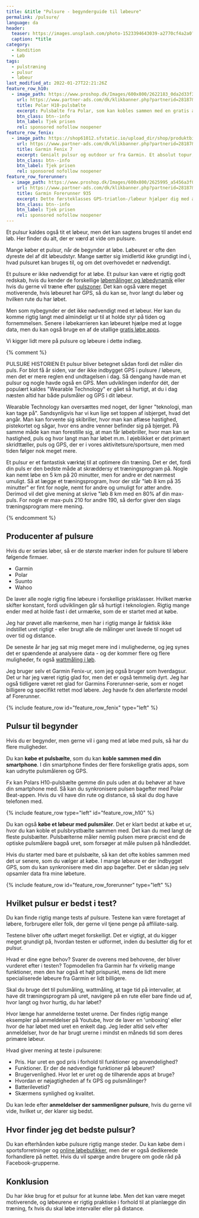 ```yaml
---
title: &title "Pulsure - begynderguide til løbeure"
permalink: /pulsure/
language: da
header:
  teaser: https://images.unsplash.com/photo-1523394643039-a2770cf4a2a0?ixlib=rb-1.2.1&ixid=MnwxMjA3fDB8MHxwaG90by1wYWdlfHx8fGVufDB8fHx8&auto=format&fit=crop&h=300&w=400&q=10
  caption: *title
category:
  - Kondition
  - Løb
tags:
  - pulstræning
  - pulsur
  - løbeur
last_modified_at: 2022-01-27T22:21:26Z
feature_row_h10:
  - image_path: https://www.proshop.dk/Images/600x800/2622183_0da2d33f3164.jpg
    url: https://www.partner-ads.com/dk/klikbanner.php?partnerid=28187&bannerid=67757&htmlurl=https://www.proshop.dk/Smartwatch-Tilbehoer/Polar-H10-Heart-Rate-Sensor-M-XXL/2622183
    title: Polar H10-pulsbælte
    excerpt: Pulsbælte fra Polar, som kan kobles sammen med en gratis app, Polar Beat, på telefonen.
    btn_class: btn--info
    btn_label: Tjek prisen
    rel: sponsored nofollow noopener
feature_row_fenix:
  - image_path: https://shop61012.sfstatic.io/upload_dir/shop/produktbilleder/ure/garmin/Garmin_Fenix_7s_Sapphire_Solar_Multisports_GPS_Ur_08.jpg.png
    url: https://www.partner-ads.com/dk/klikbanner.php?partnerid=28187&bannerid=53458&htmlurl=https://www.grejfreak.dk/shop/234-outdoorure/62977-garmin-fenix-7s-sapphire-solar-multisports-gps-ur/?variantId=66000
    title: Garmin Fenix 7
    excerpt: Genialt pulsur og outdoor ur fra Garmin. Et absolut topur, som har mange alsidige anvendelsesmuligheder.
    btn_class: btn--info
    btn_label: Tjek prisen
    rel: sponsored nofollow noopener
feature_row_forerunner:
  - image_path: https://www.proshop.dk/Images/600x800/2625995_a5456a3f0850.jpg
    url: https://www.partner-ads.com/dk/klikbanner.php?partnerid=28187&bannerid=67757&htmlurl=https://www.proshop.dk/Smartwatch-Sportsur-Aktivitetstracker/Garmin-Forerunner-935-Black-Grey-Tri-Bundle/2625995
    title: Garmin Forerunner 935
    excerpt: Dette førsteklasses GPS-triatlon-/løbeur hjælper dig med at finjustere din træning og restitution, så du kan blive en bedre atlet. Uret viser omfattende data som løbedynamik, håndledsbaseret pulsmåling, træningsstatus, FTP og VO2 max.
    btn_class: btn--info
    btn_label: Tjek prisen
    rel: sponsored nofollow noopener
---
```


Et pulsur kaldes også tit et løbeur, men det kan sagtens bruges til andet end løb. Her finder du alt, der er værd at vide om pulsure.

Mange køber et pulsur, når de begynder at løbe. Løbeuret er ofte den dyreste del af dit løbeudstyr. Mange sætter sig imidlertid ikke grundigt ind i, hvad pulsuret kan bruges til, og om det overhovedet er nødvendigt.

Et pulsure er ikke nødvendigt for at løbe. Et pulsur kan være et rigtig godt redskab, hvis du kender de forskellige [løbemålinger og løbedynamik](/loebedynamik-loebemaalinger/) eller hvis du gerne vil træne efter [pulszoner](/pulstraening-pulszoner-fra-maxpuls-og-pulsreserve/). Det kan også være meget motiverende, hvis løbeuret har GPS, så du kan se, hvor langt du løber og hvilken rute du har løbet.

Men som nybegynder er det ikke nødvendigt med et løbeur. Her kan du komme rigtig langt med almindeligt ur til at holde styr på tiden og fornemmelsen. Senere i løbekarrieren kan løbeuret hjælpe med at logge data, men du kan også bruge en af de utallige [gratis løbe apps](/loebe-apps/).

Vi kigger lidt mere på pulsure og løbeure i dette indlæg.

{% comment %}

PULSURE HISTORIEN
Et pulsur bliver betegnet sådan fordi det måler din puls. For blot få år siden, var der ikke indbygget GPS i pulsure / løbeure, men det er mere reglen end undtagelsen i dag. Så dengang havde man et pulsur og nogle havde også en GPS. Men udviklingen indenfor dét, der populært kaldes "Wearable Technology" er gået så hurtigt, at du i dag næsten altid har både pulsmåler og GPS i dit løbeur.

Wearable Technology kan oversættes med noget, der ligner "teknologi, man kan tage på". Sandsynligvis har vi kun lige set toppen af isbjerget, hvad det angår. Man kan forvente sig skibriller, hvor man kan aflæse hastighed, pistekortet og sågar, hvor ens andre venner befinder sig på bjerget. På samme måde kan man forestille sig, at man får løbebriller, hvor man kan se hastighed, puls og hvor langt man har løbet m.m. I øjeblikket er det primært skridttæller, puls og GPS, der er i vores aktivitetsure/sportsure, men med tiden følger nok meget mere.

Et pulsur er et fantastisk værktøj til at optimere din træning. Det er det, fordi din puls er den bedste måde at skræddersy et træningsprogram på. Nogle kan nemt løbe en 5 km på 20 minutter, men for andre er det nærmest umuligt. Så at lægge et træningsprogram, hvor der står "løb 8 km på 35 minutter" er fint for nogle, nemt for andre og umuligt for atter andre. Derimod vil det give mening at skrive "løb 8 km med en 80% af din max-puls. For nogle er max-puls 210 for andre 190, så derfor giver den slags træningsprogram mere mening.

{% endcomment %}

## Producenter af pulsure

Hvis du er seriøs løber, så er de største mærker inden for pulsure til løbere følgende firmaer.

- Garmin
- Polar
- Suunto
- Wahoo

De laver alle nogle rigtig fine løbeure i forskellige prisklasser. Hvilket mærke skifter konstant, fordi udviklingen går så hurtigt i teknologien. Rigtig mange ender med at holde fast i det urmærke, som de er startet med at købe.

Jeg har prøvet alle mærkerne, men har i rigtig mange år faktisk ikke indstillet uret rigtigt - eller brugt alle de målinger uret lavede til noget ud over tid og distance.

De seneste år har jeg sat mig meget mere ind i mulighederne, og jeg synes det er spændende at analysere data - og der kommer flere og flere muligheder, fx også [wattmåling i løb](/loeb-watt/).

Jeg bruger selv et Garmin Fenix-ur, som jeg også bruger som hverdagsur. Det ur har jeg været rigtig glad for, men det er også temmelig dyrt. Jeg har også tidligere været ret glad for Garmins Forerunner-serie, som er noget billigere og specifikt rettet mod løbere. Jeg havde fx den allerførste model af Forerunner.

{% include feature_row id="feature_row_fenix" type="left" %}

## Pulsur til begynder

Hvis du er begynder, men gerne vil i gang med at løbe med puls, så har du flere muligheder.

Du kan **købe et pulsbælte**, som du kan **koble sammen med din smartphone**. I din smartphone findes der flere forskellige gratis apps, som kan udnytte pulsmåleren og GPS.

Fx kan Polars H10-pulsbælte gemme din puls uden at du behøver at have din smartphone med. Så kan du synkronisere pulsen bagefter med Polar Beat-appen. Hvis du vil have din rute og distance, så skal du dog have telefonen med.

{% include feature_row type="left" id="feature_row_h10" %}

Du kan også **købe et løbeur med pulsmåler**. Det er klart bedst at købe et ur, hvor du kan koble et pulsbrystbælte sammen med. Det kan du med langt de fleste pulsbælter. Pulsbælterne måler nemlig pulsen mere præcist end de optiske pulsmålere bagpå uret, som forsøger at måle pulsen på håndleddet.

Hvis du starter med bare et pulsbælte, så kan det ofte kobles sammen med det ur senere, som du vælger at købe. I mange løbeure er der indbygget GPS, som du kan synkronisere med din app bagefter. Det er sådan jeg selv opsamler data fra mine løbeture.

{% include feature_row id="feature_row_forerunner" type="left" %}

## Hvilket pulsur er bedst i test?

Du kan finde rigtig mange tests af pulsure. Testene kan være foretaget af løbere, forbrugere eller folk, der gerne vil tjene penge på affiliate-salg.

Testene bliver ofte udført meget forskelligt. Det er vigtigt, at du kigger meget grundigt på, hvordan testen er udformet, inden du beslutter dig for et pulsur.

Hvad er dine egne behov? Svarer de overens med behovene, der bliver vurderet efter i testen? Topmodellen fra Garmin har fx virkelig mange funktioner, men den har også et højt prispunkt, mens de lidt mere specialiserede løbeure fra Garmin er lidt billigere.

Skal du bruge det til pulsmåling, wattmåling, at tage tid på intervaller, at have dit træningsprogram på uret, navigere på en rute eller bare finde ud af, hvor langt og hvor hurtig, du har løbet?

Hvor længe har anmelderne testet urerne. Der findes rigtig mange eksempler på anmeldelser på Youtube, hvor de laver en 'unboxing' eller hvor de har løbet med uret en enkelt dag. Jeg leder altid selv efter anmeldelser, hvor de har brugt urerne i mindst en måneds tid som deres primære løbeur.

Hvad giver mening at teste i pulsurene:

- Pris. Har uret en god pris i forhold til funktioner og anvendelighed?
- Funktioner. Er der de nødvendige funktioner på løbeuret?
- Brugervenlighed. Hvor let er uret og de tilhørende apps at bruge?
- Hvordan er nøjagtigheden af fx GPS og pulsmålinger?
- Batterilevetid?
- Skærmens synlighed og kvalitet.

Du kan lede efter **anmeldelser der sammenligner pulsure**, hvis du gerne vil vide, hvilket ur, der klarer sig bedst.

## Hvor finder jeg det bedste pulsur?

Du kan efterhånden købe pulsure rigtig mange steder. Du kan købe dem i sportsforretninger og [online løbebutikker](/loebebutikker-online/), men der er også dedikerede forhandlere på nettet. Hvis du vil spørge andre brugere om gode råd på Facebook-grupperne.

## Konklusion

Du har ikke brug for et pulsur for at kunne løbe. Men det kan være meget motiverende, og løbeurene er rigtig praktiske i forhold til at planlægge din træning, fx hvis du skal løbe intervaller eller på distance.
